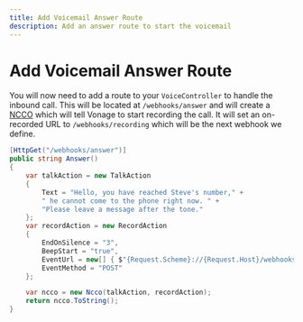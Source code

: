 ```yaml
---
title: Add Voicemail Answer Route
description: Add an answer route to start the voicemail
---
```


# Add Voicemail Answer Route

You will now need to add a route to your `VoiceController` to handle the inbound call. This will be located at `/webhooks/answer` and will create a [NCCO](https://developer.nexmo.com/voice/voice-api/ncco-reference) which will tell Vonage to start recording the call. It will set an on-recorded URL to `/webhooks/recording` which will be the next webhook we define.

```csharp
[HttpGet("/webhooks/answer")]
public string Answer()
{
    var talkAction = new TalkAction
    {
        Text = "Hello, you have reached Steve's number," +
        " he cannot come to the phone right now. " +
        "Please leave a message after the tone."
    };
    var recordAction = new RecordAction
    {
        EndOnSilence = "3",
        BeepStart = "true",
        EventUrl = new[] { $"{Request.Scheme}://{Request.Host}/webhooks/recording" },
        EventMethod = "POST"
    };

    var ncco = new Ncco(talkAction, recordAction);
    return ncco.ToString();
}
```